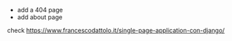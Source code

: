 - add a 404 page
- add about page



check https://www.francescodattolo.it/single-page-application-con-django/

  